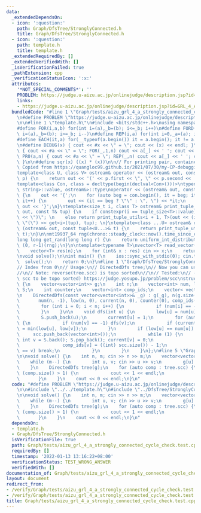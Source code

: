 ```yaml
---
data:
  _extendedDependsOn:
  - icon: ':question:'
    path: Graph/DfsTree/StronglyConnected.h
    title: Graph/DfsTree/StronglyConnected.h
  - icon: ':question:'
    path: template.h
    title: template.h
  _extendedRequiredBy: []
  _extendedVerifiedWith: []
  _isVerificationFailed: true
  _pathExtension: cpp
  _verificationStatusIcon: ':x:'
  attributes:
    '*NOT_SPECIAL_COMMENTS*': ''
    PROBLEM: https://judge.u-aizu.ac.jp/onlinejudge/description.jsp?id=GRL_4_A
    links:
    - https://judge.u-aizu.ac.jp/onlinejudge/description.jsp?id=GRL_4_A
  bundledCode: "#line 1 \"Graph/tests/aizu_grl_4_a_strongly_connected_cycle_check.test.cpp\"\
    \n#define PROBLEM \"https://judge.u-aizu.ac.jp/onlinejudge/description.jsp?id=GRL_4_A\"\
    \n\n#line 1 \"template.h\"\n#include <bits/stdc++.h>\nusing namespace std;\n\n\
    #define FOR(i,a,b) for(int i=(a),_b=(b); i<=_b; i++)\n#define FORD(i,a,b) for(int\
    \ i=(a),_b=(b); i>=_b; i--)\n#define REP(i,a) for(int i=0,_a=(a); i<_a; i++)\n\
    #define EACH(it,a) for(__typeof(a.begin()) it = a.begin(); it != a.end(); ++it)\n\
    \n#define DEBUG(x) { cout << #x << \" = \"; cout << (x) << endl; }\n#define PR(a,n)\
    \ { cout << #a << \" = \"; FOR(_,1,n) cout << a[_] << ' '; cout << endl; }\n#define\
    \ PR0(a,n) { cout << #a << \" = \"; REP(_,n) cout << a[_] << ' '; cout << endl;\
    \ }\n\n#define sqr(x) ((x) * (x))\n\n// For printing pair, container, etc.\n//\
    \ Copied from https://quangloc99.github.io/2021/07/30/my-CP-debugging-template.html\n\
    template<class U, class V> ostream& operator << (ostream& out, const pair<U, V>&\
    \ p) {\n    return out << '(' << p.first << \", \" << p.second << ')';\n}\n\n\
    template<class Con, class = decltype(begin(declval<Con>()))>\ntypename enable_if<!is_same<Con,\
    \ string>::value, ostream&>::type\noperator << (ostream& out, const Con& con)\
    \ {\n    out << '{';\n    for (auto beg = con.begin(), it = beg; it != con.end();\
    \ it++) {\n        out << (it == beg ? \"\" : \", \") << *it;\n    }\n    return\
    \ out << '}';\n}\ntemplate<size_t i, class T> ostream& print_tuple_utils(ostream&\
    \ out, const T& tup) {\n    if constexpr(i == tuple_size<T>::value) return out\
    \ << \")\"; \n    else return print_tuple_utils<i + 1, T>(out << (i ? \", \" :\
    \ \"(\") << get<i>(tup), tup); \n}\ntemplate<class ...U> ostream& operator <<\
    \ (ostream& out, const tuple<U...>& t) {\n    return print_tuple_utils<0, tuple<U...>>(out,\
    \ t);\n}\n\nmt19937_64 rng(chrono::steady_clock::now().time_since_epoch().count());\n\
    long long get_rand(long long r) {\n    return uniform_int_distribution<long long>\
    \ (0, r-1)(rng);\n}\n\ntemplate<typename T>\nvector<T> read_vector(int n) {\n\
    \    vector<T> res(n);\n    for (int& x : res) cin >> x;\n    return res;\n}\n\
    \nvoid solve();\n\nint main() {\n    ios::sync_with_stdio(0); cin.tie(0);\n  \
    \  solve();\n    return 0;\n}\n#line 1 \"Graph/DfsTree/StronglyConnected.h\"\n\
    // Index from 0\n// Usage:\n// DirectedDfs tree;\n// Now you can use tree.scc\n\
    //\n// Note: reverse(tree.scc) is topo sorted\n//\n// Tested:\n// - (requires\
    \ scc to be topo sorted) https://judge.yosupo.jp/problem/scc\nstruct DirectedDfs\
    \ {\n    vector<vector<int>> g;\n    int n;\n    vector<int> num, low, current,\
    \ S;\n    int counter;\n    vector<int> comp_ids;\n    vector< vector<int> > scc;\n\
    \n    DirectedDfs(const vector<vector<int>>& _g) : g(_g), n(g.size()),\n     \
    \       num(n, -1), low(n, 0), current(n, 0), counter(0), comp_ids(n, -1) {\n\
    \        for (int i = 0; i < n; i++) {\n            if (num[i] == -1) dfs(i);\n\
    \        }\n    }\n\n    void dfs(int u) {\n        low[u] = num[u] = counter++;\n\
    \        S.push_back(u);\n        current[u] = 1;\n        for (auto v : g[u])\
    \ {\n            if (num[v] == -1) dfs(v);\n            if (current[v]) low[u]\
    \ = min(low[u], low[v]);\n        }\n        if (low[u] == num[u]) {\n       \
    \     scc.push_back(vector<int>());\n            while (1) {\n               \
    \ int v = S.back(); S.pop_back(); current[v] = 0;\n                scc.back().push_back(v);\n\
    \                comp_ids[v] = ((int) scc.size()) - 1;\n                if (u\
    \ == v) break;\n            }\n        }\n    }\n};\n#line 5 \"Graph/tests/aizu_grl_4_a_strongly_connected_cycle_check.test.cpp\"\
    \n\nvoid solve() {\n    int n, m; cin >> n >> m;\n    vector<vector<int>> g(n);\n\
    \    while (m--) {\n        int u, v; cin >> u >> v;\n        g[u].push_back(v);\n\
    \    }\n    DirectedDfs tree(g);\n    for (auto comp : tree.scc) {\n        if\
    \ (comp.size() > 1) {\n            cout << 1 << endl;\n            return;\n \
    \       }\n    }\n    cout << 0 << endl;\n}\n"
  code: "#define PROBLEM \"https://judge.u-aizu.ac.jp/onlinejudge/description.jsp?id=GRL_4_A\"\
    \n\n#include \"../../template.h\"\n#include \"../DfsTree/StronglyConnected.h\"\
    \n\nvoid solve() {\n    int n, m; cin >> n >> m;\n    vector<vector<int>> g(n);\n\
    \    while (m--) {\n        int u, v; cin >> u >> v;\n        g[u].push_back(v);\n\
    \    }\n    DirectedDfs tree(g);\n    for (auto comp : tree.scc) {\n        if\
    \ (comp.size() > 1) {\n            cout << 1 << endl;\n            return;\n \
    \       }\n    }\n    cout << 0 << endl;\n}\n"
  dependsOn:
  - template.h
  - Graph/DfsTree/StronglyConnected.h
  isVerificationFile: true
  path: Graph/tests/aizu_grl_4_a_strongly_connected_cycle_check.test.cpp
  requiredBy: []
  timestamp: '2022-01-13 13:16:22+08:00'
  verificationStatus: TEST_WRONG_ANSWER
  verifiedWith: []
documentation_of: Graph/tests/aizu_grl_4_a_strongly_connected_cycle_check.test.cpp
layout: document
redirect_from:
- /verify/Graph/tests/aizu_grl_4_a_strongly_connected_cycle_check.test.cpp
- /verify/Graph/tests/aizu_grl_4_a_strongly_connected_cycle_check.test.cpp.html
title: Graph/tests/aizu_grl_4_a_strongly_connected_cycle_check.test.cpp
---
```

